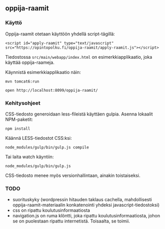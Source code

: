 ## oppija-raamit

### Käyttö

Oppija-raamit otetaan käyttöön yhdellä script-tägillä:

    <script id="apply-raamit" type="text/javascript" src="https://opintopolku.fi/oppija-raamit/apply-raamit.js"></script>

Tiedostossa `src/main/webapp/index.html` on esimerkkiapplikaatio, joka käyttää oppija-raameja.

Käynnistä esimerkkiapplikaatio näin:

    mvn tomcat6:run

    open http://localhost:8099/oppija-raamit/


### Kehitysohjeet

CSS-tiedosto generoidaan less-fileistä käyttäen gulpia. Asenna lokaalit NPM-paketit:

    npm install

Käännä LESS-tiedostot CSS:ksi:

    node_modules/gulp/bin/gulp.js compile

Tai laita watch käyntiin:

    node_modules/gulp/bin/gulp.js

CSS-tiedosto menee myös versionhallintaan, ainakin toistaiseksi.

### TODO

- suorituskyky (wordpressin hitauden taklaus cachella, mahdollisesti oppija-raamit-materiaalin konkatenointi yhdeksi javascript-tiedostoksi)
- css on ripattu koulutusinformaatiosta
- navigation.js on ruma klöntti, joka ripattu koulutusinformaatiosta, johon se on puolestaan ripattu internetistä. Toisaalta, se toimii.
